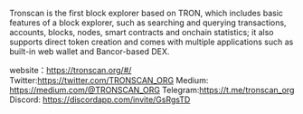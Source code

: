 Tronscan is the first block explorer based on TRON, which includes basic features of a block explorer, such as searching and querying transactions, accounts, blocks, nodes, smart contracts and onchain statistics; it also supports direct token creation and comes with multiple applications such as built-in web wallet and Bancor-based DEX. 

website：https://tronscan.org/#/
Twitter:https://twitter.com/TRONSCAN_ORG
Medium: https://medium.com/@TRONSCAN_ORG 
Telegram:https://t.me/tronscan_org 
Discord: https://discordapp.com/invite/GsRgsTD 
